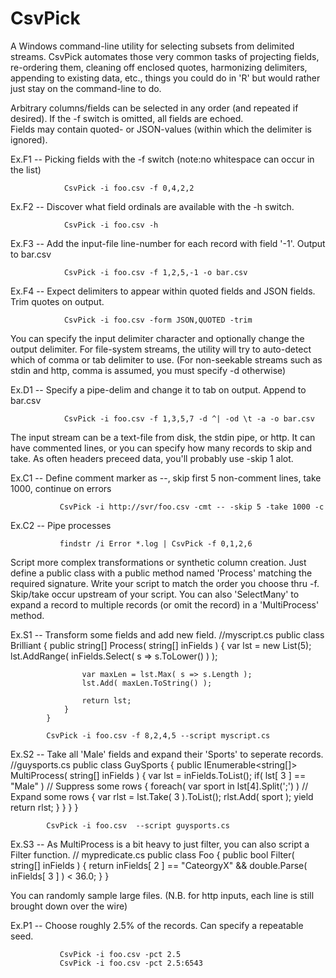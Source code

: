 CsvPick
=======

A Windows command-line utility for selecting subsets from delimited streams.
CsvPick automates those very common tasks of projecting fields, re-ordering them, 
cleaning off enclosed quotes, harmonizing delimiters, appending to existing data, etc.,
things you could do in 'R' but would rather just stay on the command-line to do.


Arbitrary columns/fields can be selected in any order (and repeated if desired).
If the -f switch is omitted, all fields are echoed.  
Fields may contain quoted- or JSON-values (within which the delimiter is ignored).

Ex.F1  -- Picking fields with the -f switch (note:no whitespace can occur in the list)

                CsvPick -i foo.csv -f 0,4,2,2

Ex.F2  -- Discover what field ordinals are available with the -h switch.

                CsvPick -i foo.csv -h

Ex.F3  -- Add the input-file line-number for each record with field '-1'.  Output to bar.csv

                CsvPick -i foo.csv -f 1,2,5,-1 -o bar.csv

Ex.F4  -- Expect delimiters to appear within quoted fields and JSON fields. Trim quotes on output.

                CsvPick -i foo.csv -form JSON,QUOTED -trim 


You can specify the input delimiter character and optionally change the output delimiter.
For file-system streams, the utility will try to auto-detect which of comma or tab delimiter to use.
(For non-seekable streams such as stdin and http, comma is assumed, you must specify -d otherwise)

Ex.D1 -- Specify a pipe-delim and change it to tab on output.  Append to bar.csv

                CsvPick -i foo.csv -f 1,3,5,7 -d ^| -od \t -a -o bar.csv


The input stream can be a text-file from disk, the stdin pipe, or http.
It can have commented lines, or you can specify how many records to skip and take.
As often headers preceed data, you'll probably use -skip 1 alot. 

Ex.C1  -- Define comment marker as --, skip first 5 non-comment lines, take 1000, continue on errors

               CsvPick -i http://svr/foo.csv -cmt -- -skip 5 -take 1000 -c

Ex.C2  -- Pipe processes

               findstr /i Error *.log | CsvPick -f 0,1,2,6


Script more complex transformations or synthetic column creation.
Just define a public class with a public method named 'Process' matching the required signature.
Write your script to match the order you choose thru -f.  Skip/take occur upstream of your script. 
You can also 'SelectMany' to expand a record to multiple records (or omit the record) in a 'MultiProcess' method.

Ex.S1  -- Transform some fields and add new field.
            //myscript.cs
            public class Brilliant
            {
                public string[] Process( string[] inFields )
                {
                    var lst = new List<string>(5);
                    lst.AddRange( inFields.Select( s => s.ToLower() ) );

                    var maxLen = lst.Max( s => s.Length );
                    lst.Add( maxLen.ToString() );

                    return lst;
                }
            }

            CsvPick -i foo.csv -f 8,2,4,5 --script myscript.cs

Ex.S2 -- Take all 'Male' fields and expand their 'Sports' to seperate records.
            //guysports.cs
            public class GuySports
            {
                public IEnumerable<string[]> MultiProcess( string[] inFields )
                {
                    var lst = inFields.ToList();
                    if( lst[ 3 ] == "Male" )			// Suppress some rows
                    {
                        foreach( var sport in lst[4].Split(';') )  // Expand some rows
                        {
                            var rlst = lst.Take( 3 ).ToList();
                            rlst.Add( sport );
                            yield return rlst;
                        }
                    }
                }
            }

            CsvPick -i foo.csv  --script guysports.cs

Ex.S3  -- As MultiProcess is a bit heavy to just filter, you can also script a Filter function.
          // mypredicate.cs
          public class Foo
          {
              public bool Filter( string[] inFields )
              {
                  return inFields[ 2 ] == "CateorgyX" &&
                         double.Parse( inFields[ 3 ] ) < 36.0;
              }
          }


You can randomly sample large files.
(N.B. for http inputs, each line is still brought down over the wire)

Ex.P1  -- Choose roughly 2.5% of the records.  Can specify a repeatable seed.

               CsvPick -i foo.csv -pct 2.5
               CsvPick -i foo.csv -pct 2.5:6543
